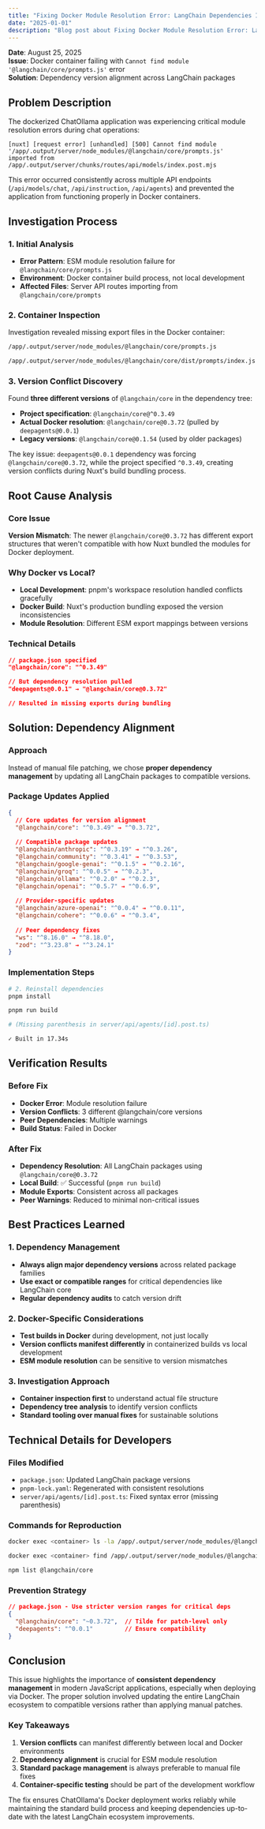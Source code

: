 ```yaml
---
title: "Fixing Docker Module Resolution Error: LangChain Dependencies Investigation"
date: "2025-01-01"
description: "Blog post about Fixing Docker Module Resolution Error: LangChain Dependencies Investigation"
---
```



**Date**: August 25, 2025  
**Issue**: Docker container failing with `Cannot find module '@langchain/core/prompts.js'` error  
**Solution**: Dependency version alignment across LangChain packages  

## Problem Description

The dockerized ChatOllama application was experiencing critical module resolution errors during chat operations:

```
[nuxt] [request error] [unhandled] [500] Cannot find module '/app/.output/server/node_modules/@langchain/core/prompts.js' 
imported from /app/.output/server/chunks/routes/api/models/index.post.mjs
```

This error occurred consistently across multiple API endpoints (`/api/models/chat`, `/api/instruction`, `/api/agents`) and prevented the application from functioning properly in Docker containers.

## Investigation Process

### 1. Initial Analysis
- **Error Pattern**: ESM module resolution failure for `@langchain/core/prompts.js`
- **Environment**: Docker container build process, not local development
- **Affected Files**: Server API routes importing from `@langchain/core/prompts`

### 2. Container Inspection
Investigation revealed missing export files in the Docker container:

```bash
/app/.output/server/node_modules/@langchain/core/prompts.js

/app/.output/server/node_modules/@langchain/core/dist/prompts/index.js
```

### 3. Version Conflict Discovery
Found **three different versions** of `@langchain/core` in the dependency tree:

- **Project specification**: `@langchain/core@^0.3.49`
- **Actual Docker resolution**: `@langchain/core@0.3.72` (pulled by `deepagents@0.0.1`)  
- **Legacy versions**: `@langchain/core@0.1.54` (used by older packages)

The key issue: `deepagents@0.0.1` dependency was forcing `@langchain/core@0.3.72`, while the project specified `^0.3.49`, creating version conflicts during Nuxt's build bundling process.

## Root Cause Analysis

### Core Issue
**Version Mismatch**: The newer `@langchain/core@0.3.72` has different export structures that weren't compatible with how Nuxt bundled the modules for Docker deployment.

### Why Docker vs Local?
- **Local Development**: pnpm's workspace resolution handled conflicts gracefully
- **Docker Build**: Nuxt's production bundling exposed the version inconsistencies
- **Module Resolution**: Different ESM export mappings between versions

### Technical Details
```json
// package.json specified
"@langchain/core": "^0.3.49"

// But dependency resolution pulled
"deepagents@0.0.1" → "@langchain/core@0.3.72"

// Resulted in missing exports during bundling
```

## Solution: Dependency Alignment

### Approach
Instead of manual file patching, we chose **proper dependency management** by updating all LangChain packages to compatible versions.

### Package Updates Applied

```json
{
  // Core updates for version alignment
  "@langchain/core": "^0.3.49" → "^0.3.72",
  
  // Compatible package updates
  "@langchain/anthropic": "^0.3.19" → "^0.3.26",
  "@langchain/community": "^0.3.41" → "^0.3.53", 
  "@langchain/google-genai": "^0.1.5" → "^0.2.16",
  "@langchain/groq": "^0.0.5" → "^0.2.3",
  "@langchain/ollama": "^0.2.0" → "^0.2.3",
  "@langchain/openai": "^0.5.7" → "^0.6.9",
  
  // Provider-specific updates
  "@langchain/azure-openai": "^0.0.4" → "^0.0.11",
  "@langchain/cohere": "^0.0.6" → "^0.3.4",
  
  // Peer dependency fixes
  "ws": "^8.16.0" → "^8.18.0",
  "zod": "^3.23.8" → "^3.24.1"
}
```

### Implementation Steps

```bash
# 2. Reinstall dependencies
pnpm install

pnpm run build

# (Missing parenthesis in server/api/agents/[id].post.ts)

✓ Built in 17.34s
```

## Verification Results

### Before Fix
- **Docker Error**: Module resolution failure
- **Version Conflicts**: 3 different @langchain/core versions
- **Peer Dependencies**: Multiple warnings
- **Build Status**: Failed in Docker

### After Fix  
- **Dependency Resolution**: All LangChain packages using `@langchain/core@0.3.72`
- **Local Build**: ✅ Successful (`pnpm run build`)
- **Module Exports**: Consistent across all packages
- **Peer Warnings**: Reduced to minimal non-critical issues

## Best Practices Learned

### 1. Dependency Management
- **Always align major dependency versions** across related package families
- **Use exact or compatible ranges** for critical dependencies like LangChain core
- **Regular dependency audits** to catch version drift

### 2. Docker-Specific Considerations
- **Test builds in Docker** during development, not just locally
- **Version conflicts manifest differently** in containerized builds vs local development
- **ESM module resolution** can be sensitive to version mismatches

### 3. Investigation Approach
- **Container inspection first** to understand actual file structure
- **Dependency tree analysis** to identify version conflicts  
- **Standard tooling over manual fixes** for sustainable solutions

## Technical Details for Developers

### Files Modified
- `package.json`: Updated LangChain package versions
- `pnpm-lock.yaml`: Regenerated with consistent resolutions
- `server/api/agents/[id].post.ts`: Fixed syntax error (missing parenthesis)

### Commands for Reproduction
```bash
docker exec <container> ls -la /app/.output/server/node_modules/@langchain/core/

docker exec <container> find /app/.output/server/node_modules/@langchain/core -name "*prompt*"

npm list @langchain/core
```

### Prevention Strategy
```json
// package.json - Use stricter version ranges for critical deps
{
  "@langchain/core": "~0.3.72",  // Tilde for patch-level only
  "deepagents": "^0.0.1"         // Ensure compatibility
}
```

## Conclusion

This issue highlights the importance of **consistent dependency management** in modern JavaScript applications, especially when deploying via Docker. The proper solution involved updating the entire LangChain ecosystem to compatible versions rather than applying manual patches.

### Key Takeaways
1. **Version conflicts** can manifest differently between local and Docker environments
2. **Dependency alignment** is crucial for ESM module resolution
3. **Standard package management** is always preferable to manual file fixes
4. **Container-specific testing** should be part of the development workflow

The fix ensures ChatOllama's Docker deployment works reliably while maintaining the standard build process and keeping dependencies up-to-date with the latest LangChain ecosystem improvements.